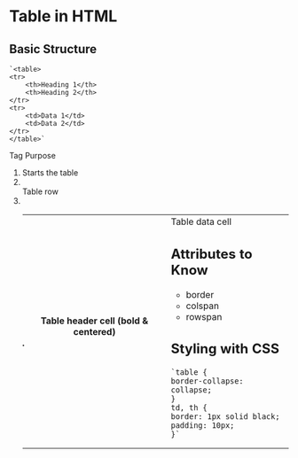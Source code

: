 # Table in HTML

## Basic Structure
    `<table>
    <tr>
        <th>Heading 1</th>
        <th>Heading 2</th>
    </tr>
    <tr>
        <td>Data 1</td>
        <td>Data 2</td>
    </tr>
    </table>`

 Tag	  Purpose
1. <table>	Starts the table
2. <tr>	Table row
3. <th>	Table header cell (bold & centered)
4. <td>	Table data cell

## Attributes to Know
* border
* colspan
* rowspan

## Styling with CSS 
    `table {
    border-collapse: collapse;
    }
    td, th {
    border: 1px solid black;
    padding: 10px;
    }`